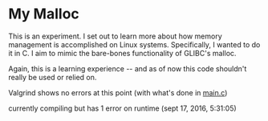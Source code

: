 # My Malloc

This is an experiment. I set out to learn more about how memory management is accomplished on Linux systems. Specifically, I wanted to do it in C. I aim to mimic the bare-bones functionality of GLIBC's malloc.

Again, this is a learning experience -- and as of now this code shouldn't really be used or relied on.

Valgrind shows no errors at this point (with what's done in [main.c](https://github.com/c650/my-malloc/blob/master/src/main.c))

currently compiling but has 1 error on runtime (sept 17, 2016, 5:31:05)